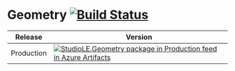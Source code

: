 ﻿# Geometry [![Build Status](https://dev.azure.com/StudioLE/Geometry/_apis/build/status/StudioLE.Geometry?branchName=master)](https://dev.azure.com/StudioLE/Geometry/_build/latest?definitionId=1&branchName=master)

Release | Version
------- | -------
Production | [![StudioLE.Geometry package in Production feed in Azure Artifacts](https://feeds.dev.azure.com/StudioLE/_apis/public/Packaging/Feeds/bfe316ce-2b20-4a66-bc40-82df1b3caa61/Packages/567291fb-e013-4e87-afaf-6986a1f9d9cc/Badge)](https://dev.azure.com/StudioLE/Geometry/_packaging?_a=package&feed=bfe316ce-2b20-4a66-bc40-82df1b3caa61&package=567291fb-e013-4e87-afaf-6986a1f9d9cc&preferRelease=true)
